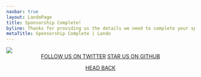 ```yaml
---
navbar: true
layout: LandoPage
title: Sponsorship Complete!
byline: Thanks for providing us the details we need to complete your sponsorship. If there are additional steps to get your benefits rolling you'll hear from us shortly!
metaTitle: Sponsorship Complete | Lando
---
```


<div class="seal-of-liberation">
  <img src="/images/lando-alliance.png">
</div>

<div class="liberation-manifesto">
  <div class="hero-secondary" style="text-align: center; margin-bottom: 1em;">
    <a target="_blank" href="https://twitter.com/devwithlando" class="button halfer blue">FOLLOW US ON TWITTER</a>
    <a target="_blank" href="https://github.com/lando/lando" class="button halfer blue">STAR US ON GITHUB</a>
  </div>
  <div class="hero-secondary" style="text-align: center; margin-bottom: 1em;">
    <a href="/" class="button full pink">HEAD BACK</a>
  </div>
</div>
